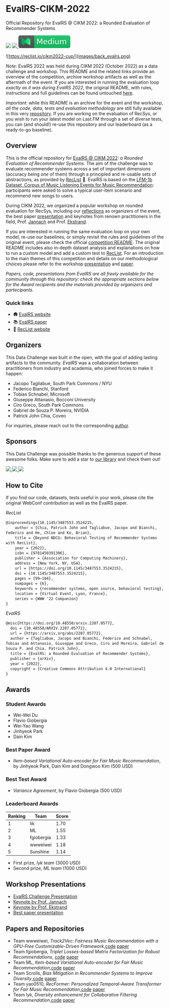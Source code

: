 # EvalRS-CIKM-2022
Official Repository for EvalRS @ CIKM 2022: a Rounded Evaluation of Recommender Systems

<a href="https://www.kaggle.com/code/vinidd/cikm-data-challenge"><img src="https://img.shields.io/badge/Kaggle-Notebook-%2355555)"></a> 
<a href="https://colab.research.google.com/drive/1w1fbfCwQKMQNCLbbEF-Qxyin3wE7052T?usp=sharing"> <img src="https://colab.research.google.com/assets/colab-badge.svg"> </a>
<a href="https://medium.com/p/b9fa101ef79a"> <img src="https://raw.githubusercontent.com/aleen42/badges/master/src/medium.svg"> </a>


![https://reclist.io/cikm2022-cup/](images/back_evalrs.png)

*Note*: EvalRS 2022 was held during CIKM 2022 (October 2022) as a data challenge and workshop. This README and the related links provide an overview of the competition, archive workshop artifacts as well as the aftermath of the event. If you are interested in running the evaluation loop _exactly as it was during EvalRS 2022_, the original README, with rules, instructions and full guidelines can be found untouched [here](/README_CIKM_2022.md).

*Important*: while this README is an archive for the event and the workshop, _all the code, data, tests and evaluation methodology_ are still fully available in this very [repository](/README_CIKM_2022.md). If you are working on the evaluation of RecSys, or you wish to run your latest model on Last.FM through a set of diverse tests, you can (and should!) re-use this repository and our leaderboard (as a ready-to-go baseline).

## Overview

This is the official repository for [EvalRS @ CIKM 2022](https://reclist.io/cikm2022-cup/): _a Rounded Evaluation of Recommender Systems_. The aim of the challenge was to evaluate recommender systems across a set of important dimensions (accuracy being _one_ of them) through a principled and re-usable sets of abstractions, as provided by [RecList](https://github.com/jacopotagliabue/reclist) 🚀. EvalRS is based on the [LFM-1b Dataset, Corpus of Music Listening Events for Music Recommendation](http://www.cp.jku.at/datasets/LFM-1b/): participants were asked to solve a typical user-item scenario and recommend new songs to users.

During CIKM 2022, we organized a popular workshop on rounded evaluation for RecSys, including our [reflections](/workshop_slides/challenge_presentation_tagliabue.pdf) as organizers of the event, the best paper [presentation](/workshop_slides/EvalRS_teamML.pdf) and keynotes from renown practitioners in the field, Prof. [Jannach](/workshop_slides/keynote_jannach.pdf) and Prof. [Ekstrand](/workshop_slides/keynote_ekstrand.pdf).

If you are interested in running the same evaluation loop on your own model, re-use our baselines, or simply revisit the rules and guidelines of the original event, please check the official [competition README](/README_CIKM_2022.md). The original README includes also in-depth dataset analysis and explanations on how to run a custom model and add a custom test to [RecList](https://github.com/jacopotagliabue/reclist). For an introduction to the main themes of this competition and details on our methodological choices please refer to the workshop [presentation](/workshop_slides/challenge_presentation_tagliabue.pdf) and [paper](https://arxiv.org/abs/2207.05772).

_Papers, code, presentations from EvalRS are all freely available for the community through this repository: check the appropriate sections below for the Award recipients and the materials provided by organizers and partecipants._

### Quick links

* 🛖 [EvalRS website](https://reclist.io/cikm2022-cup/)
* 📚 [EvalRS paper](https://arxiv.org/abs/2207.05772)
* 📖 [RecList website](https://reclist.io/)

## Organizers

This Data Challenge was built in the open, with the goal of adding lasting artifacts to the community. _EvalRS_ was a collaboration between practitioners from industry and academia, who joined forces to make it happen:

* Jacopo Tagliabue, South Park Commons / NYU
* Federico Bianchi, Stanford
* Tobias Schnabel, Microsoft
* Giuseppe Attanasio, Bocconi University
* Ciro Greco, South Park Commons
* Gabriel de Souza P. Moreira, NVIDIA
* Patrick John Chia, Coveo

For inquiries, please reach out to the corresponding [author](https://www.linkedin.com/in/jacopotagliabue/).

## Sponsors

This Data Challenge was possible thanks to the generous support of these awesome folks. Make sure to add a star to [our library](https://github.com/jacopotagliabue/reclist) and check them out!

<a href="https://neptune.ai/" target="_blank">
    <img src="https://github.com/jacopotagliabue/reclist/raw/main/images/neptune.png" width="200"/>
</a>

<a href="https://www.comet.com/?utm_source=jacopot&utm_medium=referral&utm_campaign=online_jacopot_2022&utm_content=github_reclist" target="_blank">
    <img src="https://github.com/jacopotagliabue/reclist/raw/main/images/comet.png" width="200"/>
</a>

<a href="https://gantry.io/" target="_blank">
    <img src="https://github.com/jacopotagliabue/reclist/raw/main/images/gantry.png" width="200"/>
</a>

## How to Cite

If you find our code, datasets, tests useful in your work, please cite the original WebConf contribution as well as the EvalRS paper.

_RecList_

```
@inproceedings{10.1145/3487553.3524215,
    author = {Chia, Patrick John and Tagliabue, Jacopo and Bianchi, Federico and He, Chloe and Ko, Brian},
    title = {Beyond NDCG: Behavioral Testing of Recommender Systems with RecList},
    year = {2022},
    isbn = {9781450391306},
    publisher = {Association for Computing Machinery},
    address = {New York, NY, USA},
    url = {https://doi.org/10.1145/3487553.3524215},
    doi = {10.1145/3487553.3524215},
    pages = {99–104},
    numpages = {6},
    keywords = {recommender systems, open source, behavioral testing},
    location = {Virtual Event, Lyon, France},
    series = {WWW '22 Companion}
}
```

_EvalRS_

```
@misc{https://doi.org/10.48550/arxiv.2207.05772,
  doi = {10.48550/ARXIV.2207.05772},
  url = {https://arxiv.org/abs/2207.05772},
  author = {Tagliabue, Jacopo and Bianchi, Federico and Schnabel, Tobias and Attanasio, Giuseppe and Greco, Ciro and Moreira, Gabriel de Souza P. and Chia, Patrick John},
  title = {EvalRS: a Rounded Evaluation of Recommender Systems},
  publisher = {arXiv},
  year = {2022},
  copyright = {Creative Commons Attribution 4.0 International}
}
```

## Awards

### Student Awards

* Wei-Wei Du
* Flavio Giobergia
* Wei-Yao Wang
* Jinhyeok Park
* Dain Kim

### Best Paper Award

* _Item-based Variational Auto-encoder for Fair Music Recommendation_, by Jinhyeok Park, Dain Kim and Dongwoo Kim (500 USD)

### Best Test Award

* _Variance Agreement_, by Flavio Giobergia (500 USD)

### Leaderboard Awards

Ranking | Team | Score
--- | --- | ---
1 | lik | 1.70
2 | ML | 1.55
3 | fgiobergia | 1.33
4 | wwweiwei | 1.18
5 | Sunshine | 1.14

* First prize, _lyk team_ (3000 USD)
* Second prize, _ML team_ (1000 USD)

## Workshop Presentations

* [EvalRS Challenge Presentation](/workshop_slides/challenge_presentation_tagliabue.pdf)
* [Keynote by Prof. Jannach](/workshop_slides/keynote_jannach.pdf)
* [Keynote by Prof. Ekstrand](/workshop_slides/keynote_ekstrand.pdf)
* [Best paper presentation](/workshop_slides/EvalRS_teamML.pdf)

## Papers and Repositories

* Team wwweiwei, _Track2Vec: Fairness Music Recommendation with a GPU-Free Customizable-Driven Framework_,[code](https://github.com/wwweiwei/Track2Vec) [paper](/final_papers/EvalRS2022_paper_582.pdf)
* Team fgiobergia, _Triplet Losses-based Matrix Factorization for Robust Recommendations_, [code](https://github.com/fgiobergia/CIKM-evalRS-2022/) [paper](/final_papers/EvalRS2022_paper_8348.pdf)
* Team ML, _Item-based Variational Auto-encoder for Fair Music Recommendation_,[code](https://github.com/ParkJinHyeock/evalRS-submission) [paper](/final_papers/EvalRS2022_paper_5248.pdf)
* Team Scrolls, _Bias Mitigation in Recommender Systems to Improve Diversity_,[code](https://github.com/fidelity/jurity/tree/evalrs/evalrs) [paper](/final_papers/EvalRS2022_paper_1487.pdf)
* Team yao0510, _RecFormer: Personalized Temporal-Aware Transformer for Fair Music Recommendation_,[code](https://github.com/wywyWang/RecFormer) [paper](/final_papers/EvalRS2022_paper_4951.pdf)
* Team lyk, _Diversity enhancement for Collaborative Filtering Recommendation_,[code](https://github.com/lazy2panda/evalrs2022_solution) [paper](/final_papers/EvalRS2022_paper_5875.pdf)